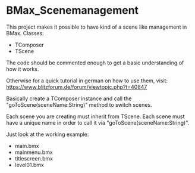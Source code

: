 # BMax_Scenemanagement
This project makes it possible to have kind of a scene like management in BMax.
Classes:
 - TComposer
 - TScene

The code should be commented enough to get a basic understanding of how it works.

Otherwise for a quick tutorial in german on how to use them, visit: https://www.blitzforum.de/forum/viewtopic.php?t=40847

Basically create a TComposer instance and call the "goToScene(sceneName:String)" method to switch scenes.

Each scene you are creating must inherit from TScene.
Each scene must have a unique name in order to call it via "goToScene(sceneName:String)".

Just look at the working example:
- main.bmx
- mainmenu.bmx
- titlescreen.bmx
- level01.bmx


